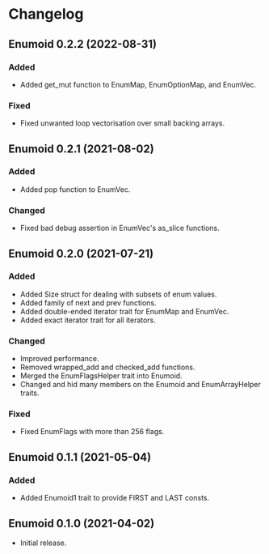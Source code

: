 # Changelog

## Enumoid 0.2.2 (2022-08-31)

### Added
- Added get_mut function to EnumMap, EnumOptionMap, and EnumVec.

### Fixed
- Fixed unwanted loop vectorisation over small backing arrays.

## Enumoid 0.2.1 (2021-08-02)

### Added
- Added pop function to EnumVec.

### Changed
- Fixed bad debug assertion in EnumVec's as_slice functions.

## Enumoid 0.2.0 (2021-07-21)

### Added
- Added Size struct for dealing with subsets of enum values.
- Added family of next and prev functions.
- Added double-ended iterator trait for EnumMap and EnumVec.
- Added exact iterator trait for all iterators.

### Changed
- Improved performance.
- Removed wrapped_add and checked_add functions.
- Merged the EnumFlagsHelper trait into Enumoid.
- Changed and hid many members on the Enumoid and EnumArrayHelper traits.

### Fixed
- Fixed EnumFlags with more than 256 flags.

## Enumoid 0.1.1 (2021-05-04)

### Added
- Added Enumoid1 trait to provide FIRST and LAST consts.

## Enumoid 0.1.0 (2021-04-02)
- Initial release.
